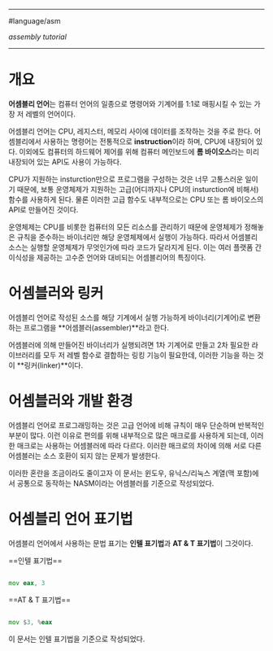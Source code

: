 
---

#language/asm 

_assembly tutorial_

---

# 개요

**어셈블리 언어**는 컴퓨터 언어의 일종으로 명령어와 기계어를 1:1로 매핑시킬 수 있는 가장 저 레벨의 언어이다.

어셈블리 언어는 CPU, 레지스터, 메모리 사이에 데이터를 조작하는 것을 주로 한다. 어셈블리에서 사용하는 명령어는 전통적으로 **instruction**이라 하며, CPU에 내장되어 있다. 이외에도 컴퓨터의 하드웨어 제어를 위해 컴퓨터 메인보드에 **롬 바이오스**라는 미리 내장되어 있는 API도 사용이 가능하다.

CPU가 지원하는 insturction만으로 프로그램을 구성하는 것은 너무 고통스러운 일이기 때문에, 보통 운영체제가 지원하는 고급(어디까지나 CPU의 insturction에 비해서) 함수를 사용하게 된다. 물론 이러한 고급 함수도 내부적으로는 CPU 또는 롬 바이오스의 API로 만들어진 것이다. 

운영체제는 CPU를 비롯한 컴퓨터의 모든 리소스를 관리하기 때문에 운영체제가 정해놓은 규칙을 준수하는 바이너리만 해당 운영체제에서 실행이 가능하다. 따라서 어셈블리 소스는 실행할 운영체제가 무엇인가에 따라 코드가 달라지게 된다. 이는 여러 플랫폼 간 이식성을 제공하는 고수준 언어와 대비되는 어셈블리어의 특징이다.

# 어셈블러와 링커

어셈블리 언어로 작성된 소스를 해당 기계에서 실행 가능하게 바이너리(기계어)로 변환하는 프로그램을 **어셈블러(assembler)**라고 한다.

어셈블러에 의해 만들어진 바이너리가 실행되려면 1차 기계어로 만들고 2차 필요한 라이브러리를 모두 저 레벨 함수로 결합하는 링킹 기능이 필요한데, 이러한 기능을 하는 것이 **링커(linker)**이다.

# 어셈블러와 개발 환경

어셈블리 언어로 프로그래밍하는 것은 고급 언어에 비해 규칙이 매우 단순하며 반복적인 부분이 많다. 이런 이유로 편의를 위해 내부적으로 많은 매크로를 사용하게 되는데, 이러한 매크로는 사용하는 어셈블러에 따라 다르다. 이러한 매크로의 차이에 의해 서로 다른 어셈블러는 소스 호환이 되지 않는 문제가 발생한다.

이러한 혼란을 조금이라도 줄이고자 이 문서는 윈도우, 유닉스/리눅스 계열(맥 포함)에서 공통으로 동작하는 NASM이라는 어셈블러를 기준으로 작성되었다.

# 어셈블리 언어 표기법

어셈블리 언어에서 사용하는 문법 표기는 **인텔 표기법**과 **AT & T 표기법**이 그것이다.

==인텔 표기법==

```asm

mov eax, 3

```

==AT & T 표기법==

```asm

mov $3, %eax

```

이 문서는 인텔 표기법을 기준으로 작성되었다.

